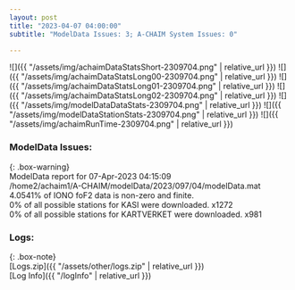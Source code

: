 ```yaml
---
layout: post
title: "2023-04-07 04:00:00"
subtitle: "ModelData Issues: 3; A-CHAIM System Issues: 0"

---
```


![]({{ "/assets/img/achaimDataStatsShort-2309704.png" | relative_url }})
![]({{ "/assets/img/achaimDataStatsLong00-2309704.png" | relative_url }})
![]({{ "/assets/img/achaimDataStatsLong01-2309704.png" | relative_url }})
![]({{ "/assets/img/achaimDataStatsLong02-2309704.png" | relative_url }})
![]({{ "/assets/img/modelDataDataStats-2309704.png" | relative_url }})
![]({{ "/assets/img/modelDataStationStats-2309704.png" | relative_url }})
![]({{ "/assets/img/achaimRunTime-2309704.png" | relative_url }})


### ModelData Issues:  
  
{: .box-warning}  
 ModelData report for 07-Apr-2023 04:15:09   
 /home2/achaim1/A-CHAIM/modelData/2023/097/04/modelData.mat   
 4.0541% of IONO foF2 data is non-zero and finite.   
 0% of all possible stations for KASI were downloaded. x1272   
 0% of all possible stations for KARTVERKET were downloaded. x981   
  


### Logs:  
  
{: .box-note}  
[Logs.zip]({{ "/assets/other/logs.zip" | relative_url }})  
[Log Info]({{ "/logInfo" | relative_url }})  
